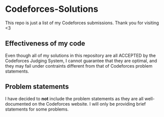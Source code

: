 # Codeforces-Solutions
This repo is just a list of my Codeforces submissions. Thank you for visiting <3
## Effectiveness of my code
Even though all of my solutions in this repository are all ACCEPTED by the Codeforces Judging System, I cannot guarantee that they are optimal, and they may fail under contraints different from that of Codeforces problem statements.  
## Problem statements
I have decided to **not** include the problem statements as they are all well-documented on the Codeforces website. I will only be providing brief statements for some problems. 
